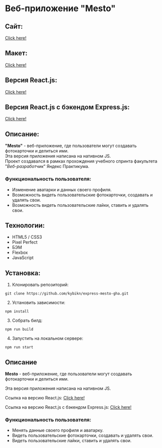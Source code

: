 # Веб-приложение "Mesto"
## Сайт:
[Click here!](https://kybikn.github.io/mesto/)

## Макет:
[Click here!](https://www.figma.com/file/5H3gsn5lIGPwzBPby9jAOo/JavaScript.-Sprint-12?node-id=0%3A1&mode=dev)

## Версия React.js:
[Click here!](https://github.com/kybikn/react-mesto-auth)

## Версия React.js c бэкендом Express.js:
[Click here!](https://mesto-kybikn.nomoredomains.monster/signin)

## Описание:
**"Mesto"** - веб-приложение, где пользователи могут создавать фотокарточки и делиться ими.<br>
Эта версия приложения написана на нативном JS.<br>
Проект создавался в рамках прохождения учебного спринта факультета "*Веб-разработчик*" Яндекс Практикума.<br>
 ### Функциональность пользователя:
  - Изменение аватарки и данных своего профиля.
  - Возможность видеть пользовательские фотокарточки, создавать и удалять свои.
  - Возможность видеть пользовательские лайки, ставить и удалять свои.

## Технологии:
- HTML5 / CSS3
- Pixel Perfect
- БЭМ
- Flexbox
- JavaScript

## Установка:
1. Клонировать репозиторий:

````
git clone https://github.com/kybikn/express-mesto-gha.git
````

2. Установить зависимости:

````
npm install
````

3. Собрать билд:

````
npm run build
````

4. Запустить на локальном сервере:

````
npm run start
````







## Описание

**Mesto** - веб-приложение, где пользователи могут создавать фотокарточки и делиться ими.

Эта версия приложения написана на нативном JS.

Ссылка на версию React.js: [Click here!](https://github.com/RedTengu/react-mesto-auth)

Ссылка на версию React.js c бэкендом Express.js: [Click here!](https://github.com/RedTengu/react-mesto-api-full-gha)

### Функциональность пользователя:
- Менять данные своего профиля и аватарку.
- Видеть пользовательские фотокарточки, создавать и удалять свои.
- Видеть пользовательские лайки, ставить и удалять свои.



